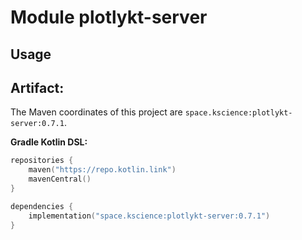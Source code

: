 # Module plotlykt-server



## Usage

## Artifact:

The Maven coordinates of this project are `space.kscience:plotlykt-server:0.7.1`.

**Gradle Kotlin DSL:**
```kotlin
repositories {
    maven("https://repo.kotlin.link")
    mavenCentral()
}

dependencies {
    implementation("space.kscience:plotlykt-server:0.7.1")
}
```
